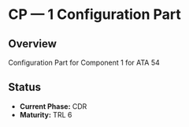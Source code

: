 # CP — 1 Configuration Part

## Overview
Configuration Part for Component 1 for ATA 54

## Status
- **Current Phase:** CDR
- **Maturity:** TRL 6
